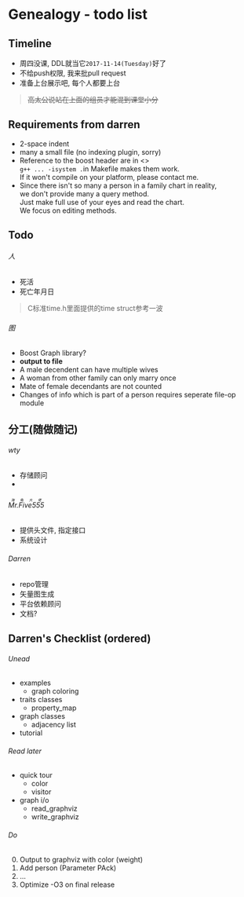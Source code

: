 # Genealogy - todo list

## Timeline

* 周四没课, DDL就当它`2017-11-14(Tuesday)`好了
* 不给push权限, 我来批pull request
* 准备上台展示吧, 每个人都要上台
><del>高太公说站在上面的组员才能混到课堂小分</del>

## Requirements from darren

* 2-space indent
* many a small file (no indexing plugin, sorry)
* Reference to the boost header are in &lt;&gt;  
`g++ ... -isystem .`in Makefile makes them work.  
If it won't compile on your platform, please contact me.
* Since there isn't so many a person in a family chart in reality,  
we don't provide many a query method.  
Just make full use of your eyes and read the chart.  
We focus on editing methods. 

## Todo

###### 人

* 死活
* 死亡年月日
>C标准time.h里面提供的time struct参考一波

###### 图

* Boost Graph library?
* **output to file**
* A male decendent can have multiple wives
* A woman from other family can only marry once
* Mate of female decendants are not counted
* Changes of info which is part of a person requires seperate file-op module

## 分工(随做随记)

###### wty

* 存储顾问
* 

###### <ruby>Mr.Five555<rt>海龟大佬</rt></ruby>

* 提供头文件, 指定接口
* 系统设计

###### Darren

* repo管理
* 矢量图生成
* 平台依赖顾问
* 文档?


## Darren's Checklist (ordered)

###### Unead

* examples
	* graph coloring
* traits classes
	* property_map
* graph classes
	* adjacency list
* tutorial

###### Read later

* quick tour
	* color
	* visitor
* graph i/o
	* read_graphviz
	* write_graphviz

###### Do

0. Output to graphviz with color (weight)
0. Add person (Parameter PAck)
0. ...
0. Optimize -O3 on final release




